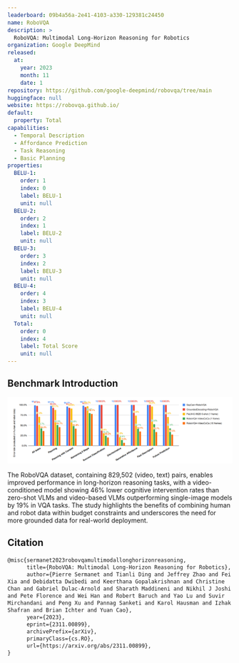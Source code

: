 ```yaml
---
leaderboard: 09b4a56a-2e41-4103-a330-129381c24450
name: RoboVQA
description: >
  RoboVQA: Multimodal Long-Horizon Reasoning for Robotics
organization: Google DeepMind
released:
  at:
    year: 2023
    month: 11
    date: 1
repository: https://github.com/google-deepmind/robovqa/tree/main
huggingface: null
website: https://robovqa.github.io/
default:
  property: Total
capabilities:
  - Temporal Description
  - Affordance Prediction
  - Task Reasoning
  - Basic Planning
properties:
  BELU-1:
    order: 1
    index: 0
    label: BELU-1
    unit: null
  BELU-2:
    order: 2
    index: 1
    label: BELU-2
    unit: null
  BELU-3:
    order: 3
    index: 2
    label: BELU-3
    unit: null
  BELU-4:
    order: 4
    index: 3
    label: BELU-4
    unit: null
  Total:
    order: 0
    index: 4
    label: Total Score
    unit: null
---
```


## Benchmark Introduction

![alt text](assets/1-1.png)

The RoboVQA dataset, containing 829,502 (video, text) pairs, enables improved performance in long-horizon reasoning tasks, with a video-conditioned model showing 46% lower cognitive intervention rates than zero-shot VLMs and video-based VLMs outperforming single-image models by 19% in VQA tasks. The study highlights the benefits of combining human and robot data within budget constraints and underscores the need for more grounded data for real-world deployment.

## Citation

```
@misc{sermanet2023robovqamultimodallonghorizonreasoning,
      title={RoboVQA: Multimodal Long-Horizon Reasoning for Robotics},
      author={Pierre Sermanet and Tianli Ding and Jeffrey Zhao and Fei Xia and Debidatta Dwibedi and Keerthana Gopalakrishnan and Christine Chan and Gabriel Dulac-Arnold and Sharath Maddineni and Nikhil J Joshi and Pete Florence and Wei Han and Robert Baruch and Yao Lu and Suvir Mirchandani and Peng Xu and Pannag Sanketi and Karol Hausman and Izhak Shafran and Brian Ichter and Yuan Cao},
      year={2023},
      eprint={2311.00899},
      archivePrefix={arXiv},
      primaryClass={cs.RO},
      url={https://arxiv.org/abs/2311.00899},
}
```
